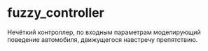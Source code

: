 # fuzzy_controller
Нечёткий контроллер, по входным параметрам моделирующий поведение автомобиля, движущегося навстречу препятствию.
